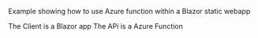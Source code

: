 Example showing how to use Azure function within a Blazor static webapp

The Client is a Blazor app
The APi is a Azure Function
